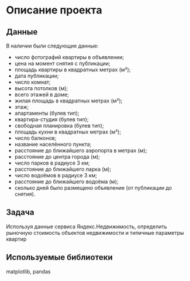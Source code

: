 # Описание проекта
## Данные
В наличии были следующие данные:
* число фотографий квартиры в объявлении;
* цена на момент снятия с публикации;
* площадь квартиры в квадратных метрах (м²);
* дата публикации;
* число комнат;
* высота потолков (м);
* всего этажей в доме;
* жилая площадь в квадратных метрах (м²);
* этаж;
* апартаменты (булев тип);
* квартира-студия (булев тип);
* свободная планировка (булев тип);
* площадь кухни в квадратных метрах (м²);
* число балконов;
* название населённого пункта;
* расстояние до ближайшего аэропорта в метрах (м);
* расстояние до центра города (м);
* число парков в радиусе 3 км;
* расстояние до ближайшего парка (м);
* число водоёмов в радиусе 3 км;
* расстояние до ближайшего водоёма (м);
* сколько дней было размещено объявление (от публикации до снятия).
## Задача
Используя данные сервиса Яндекс.Недвижимость, определить рыночную стоимость объектов недвижимости и типичные параметры квартир
## Используемые библиотеки
matplotlib, pandas
